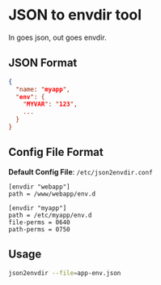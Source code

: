 # JSON to envdir tool

In goes json, out goes envdir.

## JSON Format

```json
{
  "name: "myapp",
  "env": {
    "MYVAR": "123", 
    ...
  }
}
```

## Config File Format

**Default Config File**: `/etc/json2envdir.conf`

```
[envdir "webapp"]
path = /www/webapp/env.d

[envdir "myapp"]
path = /etc/myapp/env.d
file-perms = 0640
path-perms = 0750
```

## Usage

```bash
json2envdir --file=app-env.json
```
